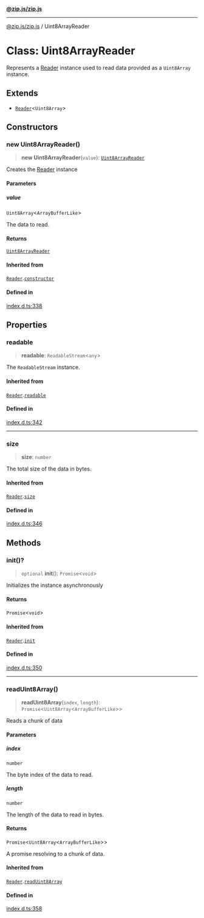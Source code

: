 [**@zip.js/zip.js**](../README.md)

***

[@zip.js/zip.js](../globals.md) / Uint8ArrayReader

# Class: Uint8ArrayReader

Represents a [Reader](Reader.md) instance used to read data provided as a `Uint8Array` instance.

## Extends

- [`Reader`](Reader.md)\<`Uint8Array`\>

## Constructors

### new Uint8ArrayReader()

> **new Uint8ArrayReader**(`value`): [`Uint8ArrayReader`](Uint8ArrayReader.md)

Creates the [Reader](Reader.md) instance

#### Parameters

##### value

`Uint8Array`\<`ArrayBufferLike`\>

The data to read.

#### Returns

[`Uint8ArrayReader`](Uint8ArrayReader.md)

#### Inherited from

[`Reader`](Reader.md).[`constructor`](Reader.md#constructors)

#### Defined in

[index.d.ts:338](https://github.com/gildas-lormeau/zip.js/blob/24ecd74cb4237f29fe97eb10cff1144c3877ce3d/index.d.ts#L338)

## Properties

### readable

> **readable**: `ReadableStream`\<`any`\>

The `ReadableStream` instance.

#### Inherited from

[`Reader`](Reader.md).[`readable`](Reader.md#readable)

#### Defined in

[index.d.ts:342](https://github.com/gildas-lormeau/zip.js/blob/24ecd74cb4237f29fe97eb10cff1144c3877ce3d/index.d.ts#L342)

***

### size

> **size**: `number`

The total size of the data in bytes.

#### Inherited from

[`Reader`](Reader.md).[`size`](Reader.md#size)

#### Defined in

[index.d.ts:346](https://github.com/gildas-lormeau/zip.js/blob/24ecd74cb4237f29fe97eb10cff1144c3877ce3d/index.d.ts#L346)

## Methods

### init()?

> `optional` **init**(): `Promise`\<`void`\>

Initializes the instance asynchronously

#### Returns

`Promise`\<`void`\>

#### Inherited from

[`Reader`](Reader.md).[`init`](Reader.md#init)

#### Defined in

[index.d.ts:350](https://github.com/gildas-lormeau/zip.js/blob/24ecd74cb4237f29fe97eb10cff1144c3877ce3d/index.d.ts#L350)

***

### readUint8Array()

> **readUint8Array**(`index`, `length`): `Promise`\<`Uint8Array`\<`ArrayBufferLike`\>\>

Reads a chunk of data

#### Parameters

##### index

`number`

The byte index of the data to read.

##### length

`number`

The length of the data to read in bytes.

#### Returns

`Promise`\<`Uint8Array`\<`ArrayBufferLike`\>\>

A promise resolving to a chunk of data.

#### Inherited from

[`Reader`](Reader.md).[`readUint8Array`](Reader.md#readuint8array)

#### Defined in

[index.d.ts:358](https://github.com/gildas-lormeau/zip.js/blob/24ecd74cb4237f29fe97eb10cff1144c3877ce3d/index.d.ts#L358)
